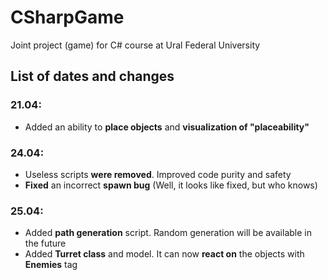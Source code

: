 # CSharpGame
Joint project (game) for C# course at Ural Federal University
## List of dates and changes
### 21.04: 
- Added an ability to **place objects** and **visualization of "placeability"**

### 24.04:
- Useless scripts **were removed**. Improved code purity and safety
- **Fixed** an incorrect **spawn bug** (Well, it looks like fixed, but who knows)

### 25.04:
- Added **path generation** script. Random generation will be available in the future
- Added **Turret class** and model. It can now **react on** the objects with **Enemies** tag
